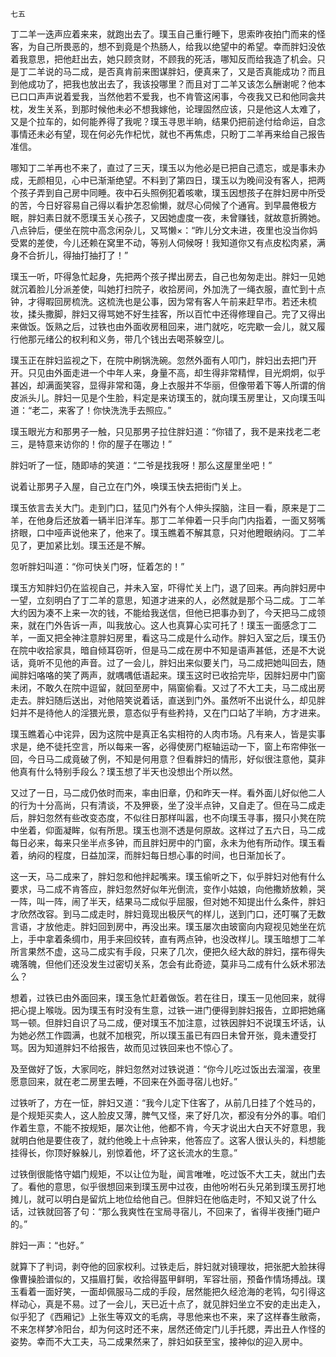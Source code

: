     七五 

   丁二羊一迭声应着来来，就跑出去了。璞玉自己重行睡下，思索昨夜拍门而来的怪客，为自己所畏恶的，想不到竟是个热肠人，给我以绝望中的希望。幸而胖妇没依着我意思，把他赶出去，她只顾贪财，不顾我的死活，哪知反而给我造了机会。只是丁二羊说的马二成，是否真肯前来图谋胖妇，便真来了，又是否真能成功？而且到他成功了，把我也放出去了，我该投哪里？而且对丁二羊又该怎么酬谢呢？他本已口口声声说着爱我，当然他若不爱我，也不肯管这闲事，今夜我又已和他同衾共枕，发生关系，到那时候他未必不想我嫁他，论理固然应该，只是他这人太难了，又是个拉车的，如何能养得了我呢？璞玉寻思半晌，结果仍把前途付给命运，自念事情还未必有望，现在何必先作杞忧，就也不再焦虑，只盼丁二羊再来给自己报告准信。

   哪知丁二羊再也不来了，直过了三天，璞玉以为他必是已把自己遗忘，或是事未办成，无颜相见，心中已渐渐绝望。不料到了第四日，璞玉以为晚间没有客人，把两个孩子弄到自己房中同睡。夜中石头照例犯着咳嗽，璞玉因想孩子在胖妇房中所受的苦，今日好容易自己得以看护怎忍偷懒，就尽心伺候了个通宵。到早晨倦极方眠，胖妇素日就不愿璞玉关心孩子，又因她虚度一夜，未曾赚钱，就故意折腾她。八点钟后，便坐在院中高念闲杂儿，又骂懒×：“昨儿分文未进，夜里也没当你妈受累的差使，今儿还赖在窝里不动，等别人伺候呀！我知道你又有点皮松肉紧，满身不合折儿，得抽打抽打了！”

   璞玉一听，吓得急忙起身，先把两个孩子撵出房去，自己也匆匆走出。胖妇一见她就沉着脸儿分派差使，叫她打扫院子，收拾房间，外加洗了一绳衣服，直忙到十点钟，才得暇回房梳洗。这梳洗也是公事，因为常有客人午前来赶早市。若还未梳妆，揉头撒脚，胖妇又得骂她不好生挂客，所以百忙中还得修理自己。完了又得出来做饭。饭熟之后，过铁也由外面收房租回来，进门就吃，吃完歇一会儿，就又履行他那元绪公的权利和义务，带几个钱出去喝茶躲空儿。

   璞玉正在胖妇监视之下，在院中刷锅洗碗。忽然外面有人叩门，胖妇出去把门开开。只见由外面走进一个中年人来，身量不高，却生得非常精悍，目光炯炯，似乎甚凶，却满面笑容，显得非常和蔼，身上衣服并不华丽，但像带着下等人所谓的俏皮派头儿。胖妇一见是个生脸，料定是来访璞玉的，就向璞玉房里让，又向璞玉叫道：“老二，来客了！你快洗洗手去照应。”

   璞玉眼光方和那男子一触，只见那男子拉住胖妇道：“你错了，我不是来找老二老三，是特意来访你的！你的屋子在哪边！”

   胖妇听了一怔，随即哧的笑道：“二爷是找我呀！那么这屋里坐吧！”

   说着让那男子入屋，自己立在门外，唤璞玉快去把街门关上。

   璞玉依言去关大门。走到门口，猛见门外有个人伸头探脑，注目一看，原来是丁二羊，在他身后还放着一辆半旧洋车。那丁二羊伸着一只手向门内指着，一面又努嘴挤眼，口中哑声说他来了，他来了。璞玉瞧着不解其意，只对他瞪眼纳闷。丁二羊见了，更加紧比划。璞玉还是不解。

   忽听胖妇叫道：“你可快关门呀，怔着怎的！”

   璞玉方知胖妇仍在监视自己，并未入室，吓得忙关上门，退了回来。再向胖妇房中一望，立刻明白了丁二羊的意思，知道才进来的人，必然就是那个马二成。丁二羊大约因为凑不上来一次的钱，不能给我送信，但他已把事办到了，今天把马二成领来，就在门外告诉一声，叫我放心。这人也真算心实可托了！璞玉一面感念丁二羊，一面又把全神注意胖妇房里，看这马二成是什么动作。胖妇入室之后，璞玉仍在院中收拾家具，暗自倾耳窃听，但是马二成在房中不知是语声甚低，还是不大说话，竟听不见他的声音。过了一会儿，胖妇出来似要关门，马二成把她叫回去，随闻胖妇咯咯的笑了两声，就喁喁低语起来。璞玉这时已收拾完毕，因胖妇房中门窗未闭，不敢久在院中逗留，就回至房中，隔窗偷看。又过了不大工夫，马二成出房走去。胖妇随后送出，对他陪笑说着话，直送到门外。虽然听不出说什么，却见胖妇并不是待他人的淫猥光景，意态似乎有些矜持，又在门口站了半晌，方才进来。

   璞玉瞧着心中诧异，因为这院中是真正名实相符的人肉市场。凡有来人，皆是实事求是，绝不徒托空言，所以每来一客，必得使房门枢轴运动一下，窗上布帘伸张一回，今日马二成竟破了例，不知是何用意？但看胖妇的情形，好似很注意他，莫非他真有什么特别手段么？璞玉想了半天也没想出个所以然。

   又过了一日，马二成仍依时而来，率由旧章，仍和昨天一样。看外面儿好似他二人的行为十分高尚，只有清谈，不及狎亵，坐了没半点钟，又自走了。但在马二成走后，胖妇忽然有些改变态度，不似往日那样叫嚣，也不向璞玉寻事，掇只小凳在院中坐着，仰面凝眸，似有所思。璞玉也测不透是何原故。这样过了五六日，马二成每日必来，每来只坐半点多钟，而且胖妇房中的门窗，永未为他有所动作。璞玉看着，纳闷的程度，日益加深，而胖妇每日想心事的时间，也日渐加长了。

   这一天，马二成来了，胖妇忽和他拌起嘴来。璞玉偷听之下，似乎胖妇对他有什么要求，马二成不肯答应，胖妇忽然好似年光倒流，变作小姑娘，向他撒娇放赖，哭一阵，叫一阵，闹了半天，结果马二成似乎屈服，但对她不知提出什么条件，胖妇才欣然改容。到马二成走时，胖妇竟现出极厌气的样儿，送到门口，还叮嘱了无数言语，才放他走。胖妇回到房中，再没出来。璞玉屡次由玻窗向内窥视见她坐在炕上，手中拿着条绸巾，用手来回绞转，直有两点钟，也没改样儿。璞玉暗想丁二羊所言果然不虚，这马二成实有手段，只来了几次，便把久经大敌的胖妇，摆布得失魂落魄，但他们还没发生过密切关系，怎会有此奇迹，莫非马二成有什么妖术邪法么？

   想着，过铁已由外面回来，璞玉急忙赶着做饭。若在往日，璞玉一见他回来，就得把心提上喉咙。因为璞玉有时没有生意，过铁一进门便得到胖妇报告，立即把她痛骂一顿。但胖妇自识了马二成，便对璞玉不加注意，过铁因胖妇不说璞玉坏话，认为她必然工作圆满，也就不加根究，所以璞玉虽已有四日未曾开张，竟未遭受打骂。因为知道胖妇不给报告，故而见过铁回来也不惊心了。

   及至做好了饭，大家同吃，胖妇忽然对过铁说道：“你今儿吃过饭出去溜溜，夜里愿意回来，就在老二房里去睡，不回来在外面寻宿儿也好。”

   过铁听了，方在一怔，胖妇又道：“我今儿定下住客了，从前几日挂了个姓马的，是个规矩买卖人，这人脸皮又薄，脾气又怪，来了好几次，都没有分外的事。咱们作着生意，不能不按规矩，屡次让他，他都不肯，今天才说出大白天不好意思，我就明白他是要住夜了，就约他晚上十点钟来，他答应了。这客人很认头的，料想能挂得长，你顶好躲躲儿，别惊着他，坏了这长流水的生意。”

   过铁倒很能恪守娼门规矩，不以让位为耻，闻言唯唯，吃过饭不大工夫，就出门去了。看他的意思，似乎很想回来到璞玉房中过夜，由他吩咐石头兄弟到璞玉房打地摊儿，就可以明白是留炕上地位给他自己。但胖妇在他临走时，不知又说了什么话，过铁就回答了句：“那么我爽性在宝局寻宿儿，不回来了，省得半夜捶门砸户的。”

   胖妇一声：“也好。”

   就算下了判词，剥夺他的回家权利。过铁走后，胖妇就对镜理妆，把张肥大脸抹得像曹操脸谱似的，又描眉打鬓，收拾得盔甲鲜明，军容壮丽，预备作情场搏战。璞玉看着一面好笑，一面却佩服马二成的手段，居然能把久经沧海的老鸨，勾引得这样动心，真是不易。过了一会儿，天已近十点了，就见胖妇坐立不安的走出走入，似乎犯了《西厢记》上张生等双文的毛病，寻思他来也不来，来了这样春生敝斋，不来怎样梦冷阳台，却为何这时还不来，居然还倚定门儿手托腮，弄出丑人作怪的姿势。幸而不大工夫，马二成果然来了，胖妇如获至宝，接神似的迎入房中。

